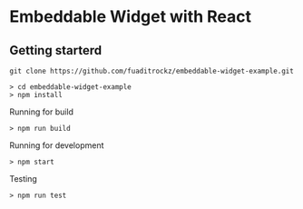 # Embeddable Widget with React

## Getting starterd

```shell
git clone https://github.com/fuaditrockz/embeddable-widget-example.git
```

```shell
> cd embeddable-widget-example
> npm install
```

Running for build
```shell
> npm run build
```

Running for development
```shell
> npm start
```

Testing
```shell
> npm run test
```